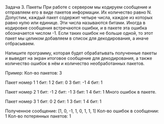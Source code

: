Задача 3. Пакеты
При работе с сервером мы кодируем сообщение и отправляем его
в виде пакетов информации. Их количество равно N. Допустим, 
каждый пакет содержит четыре числа, каждое из которых равно 
нулю или единице. Эти числа называются битами. Иногда в 
кодировке сообщения встречаются ошибки, и в пакете эта ошибка
обозначается числом -1. Если таких ошибок не больше одной, то
этот пакет мы целиком добавляем в список для декодирования, 
а иначе отбрасываем.

Напишите программу, которая будет обрабатывать полученные
пакеты и выведет на экран итоговое сообщение для декодирования,
а также количество ошибок в нём и количество необработанных 
пакетов.

Пример:
Кол-во пакетов: 3

Пакет номер 1
1 бит: 1
2 бит: 0
3 бит: -1
4 бит: 1

Пакет номер 2
1 бит: -1
2 бит: -1
3 бит: 1
4 бит: 1
Много ошибок в пакете.

Пакет номер 3
1 бит: 0
2 бит: 1
3 бит: 1
4 бит: 1

Полученное сообщение: [1, 0, -1, 1, 0, 1, 1, 1]
Кол-во ошибок в сообщении: 1
Кол-во потерянных пакетов: 1